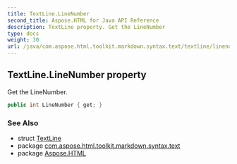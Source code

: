 ```yaml
---
title: TextLine.LineNumber
second_title: Aspose.HTML for Java API Reference
description: TextLine property. Get the LineNumber
type: docs
weight: 30
url: /java/com.aspose.html.toolkit.markdown.syntax.text/textline/linenumber/
---
```

## TextLine.LineNumber property

Get the LineNumber.

```java
public int LineNumber { get; }
```

### See Also

* struct [TextLine](../)
* package [com.aspose.html.toolkit.markdown.syntax.text](../../textline/)
* package [Aspose.HTML](../../../)
